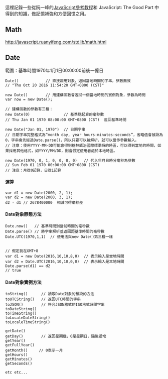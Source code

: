這裡記錄一些從阮一峰的[JavaScript參考教程](http://javascript.ruanyifeng.com/)和 JavaScript: The Good Part 中得到的知識，做記憶補強和方便回憶之用。

## Math

http://javascript.ruanyifeng.com/stdlib/math.html

## Date

範圍：基準時間1970年1月1日00:00:00前後一億日

```
Date()            // 直接調用對象，返回當地時間的字串，參數無效
// "Thu Oct 20 2016 11:54:20 GMT+0800 (CST)"       

new Date()        // 用建構函數會返回一個當地時間的實例對象，參數為時間
var now = new Date();

// 建構函數的參數有三種：
new Date(0)               // 基準點起算的毫秒數
// Thu Jan 01 1970 08:00:00 GMT+0800 (CST)  返回基準時間

new Date("Jan 01, 1970")  // 日期字串
// 日期字串完整格式為“month day, year hours:minutes:seconds”，省略值會被設為0，字串會先經過Date.parse()，所以只要可以被解析，就可以當作參數輸入。
// 注意：使用YYYY-MM-DD可能會得到格林威治國際標準時的時區，可以得到當地的時間，如果採用其他格式，如YYYY/MM/DD，則會假定使用者處於本地時區。

new Date(1970, 0, 1, 0, 0, 0, 0)   // 代入年月日時分毫秒為參數
// Sun Feb 01 1970 00:00:00 GMT+0800 (CST)
// 注意：月從0起算，日從1起算
```

#### 運算

```
var d1 = new Date(2000, 2, 1);
var d2 = new Date(2000, 3, 1);
d2 - d1 // 2678400000  相減可得毫秒差
```

#### Date對象靜態方法
```
Date.now()   // 基準時間到當前時間的毫秒數
Date.parse() // 將字串解析並返回距基準時間的毫秒數
Date.UTC(1970,1,1)  // 使用法與new Date()第三種一樣


// 假定我在GMT+8
var d1 = new Date(2016,10,10,8,0)  // 表示輸入是當地時間
var d2 = Date.UTC(2016,10,10,0,0)  // 表示輸入是本地時間
Date.parse(d1) == d2
// true
```

#### Date對象實例方法
```
toString()      // 讀取Date對象的預設的方法
toUTCString()   // 返回UTC時間的字串
toJSON()        // 符合JSON格式的ISO格式時間字串
toDateString()
toTimeString()
toLocaleDateString()
toLocaleTimeString()

getDate()
getDay()        // 返回星期幾，0是星期日，隨後遞增
getYear()
getFullYear()
getMonth()     // 0表示一月
getHours()
getMinutes()
getSeconds()

etc etc...
```

